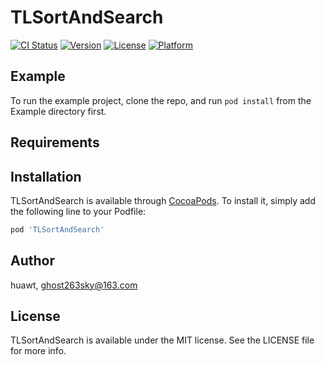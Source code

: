 # TLSortAndSearch

[![CI Status](https://img.shields.io/travis/huawtswork/TLSortAndSearch.svg?style=flat)](https://travis-ci.org/huawtswork/TLSortAndSearch)
[![Version](https://img.shields.io/cocoapods/v/TLSortAndSearch.svg?style=flat)](https://cocoapods.org/pods/TLSortAndSearch)
[![License](https://img.shields.io/cocoapods/l/TLSortAndSearch.svg?style=flat)](https://cocoapods.org/pods/TLSortAndSearch)
[![Platform](https://img.shields.io/cocoapods/p/TLSortAndSearch.svg?style=flat)](https://cocoapods.org/pods/TLSortAndSearch)

## Example

To run the example project, clone the repo, and run `pod install` from the Example directory first.

## Requirements

## Installation

TLSortAndSearch is available through [CocoaPods](https://cocoapods.org). To install
it, simply add the following line to your Podfile:

```ruby
pod 'TLSortAndSearch'
```

## Author

huawt, ghost263sky@163.com

## License

TLSortAndSearch is available under the MIT license. See the LICENSE file for more info.
